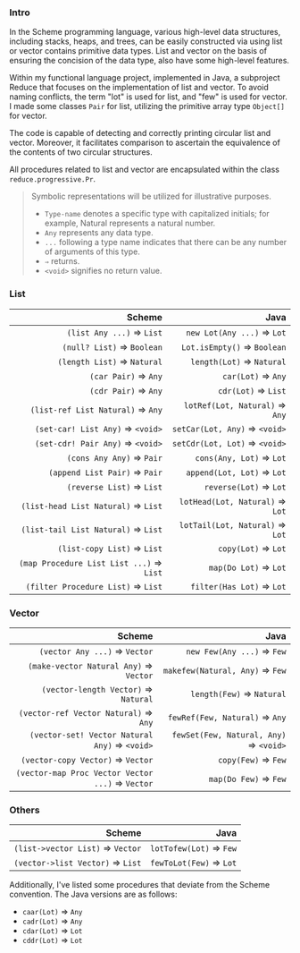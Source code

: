 ### Intro

In the Scheme programming language, various high-level data structures, including stacks, heaps, and
trees, can be easily constructed via using list or vector contains primitive data types. List and 
vector on the basis of ensuring the concision of the data type, also have some high-level features.

Within my functional language project, implemented in Java, a subproject Reduce that focuses on the
implementation of list and vector. To avoid naming conflicts, the term "lot" is used for list,
and "few" is used for vector. I made some classes `Pair` for list, utilizing the primitive
array type `Object[]` for vector. 

The code is capable of detecting and correctly printing circular list and vector. Moreover, it
facilitates comparison to ascertain the equivalence of the contents of two circular structures.

All procedures related to list and vector are encapsulated within the class `reduce.progressive.Pr`.

> Symbolic representations will be utilized for illustrative purposes.
> * `Type-name` denotes a specific type with capitalized initials; for example, Natural represents a
    natural number.
> * `Any` represents any data type.
> * `...` following a type name indicates that there can be any number of arguments of this type.
> * `⇒` returns.
> * `<void>` signifies no return value.

### List

|                                    Scheme |                            Java |
|------------------------------------------:|--------------------------------:|
|                 `(list Any ...)` ⇒ `List` |      `new Lot(Any ...)` ⇒ `Lot` |
|                `(null? List)` ⇒ `Boolean` |     `Lot.isEmpty()` ⇒ `Boolean` |
|               `(length List)` ⇒ `Natural` |       `length(Lot)` ⇒ `Natural` |
|                      `(car Pair)` ⇒ `Any` |              `car(Lot)` ⇒ `Any` |
|                      `(cdr Pair)` ⇒ `Any` |             `cdr(Lot)` ⇒ `List` |
|         `(list-ref List Natural)` ⇒ `Any` |  `lotRef(Lot, Natural)` ⇒ `Any` |
|          `(set-car! List Any)` ⇒ `<void>` |   `setCar(Lot, Any)` ⇒ `<void>` |
|          `(set-cdr! Pair Any)` ⇒ `<void>` |   `setCdr(Lot, Lot)` ⇒ `<void>` |
|                 `(cons Any Any)` ⇒ `Pair` |        `cons(Any, Lot)` ⇒ `Lot` |
|             `(append List Pair)` ⇒ `Pair` |      `append(Lot, Lot)` ⇒ `Lot` |
|                 `(reverse List)` ⇒ `List` |          `reverse(Lot)` ⇒ `Lot` |
|       `(list-head List Natural)` ⇒ `List` | `lotHead(Lot, Natural)` ⇒ `Lot` |
|       `(list-tail List Natural)` ⇒ `List` | `lotTail(Lot, Natural)` ⇒ `Lot` |
|               `(list-copy List)` ⇒ `List` |             `copy(Lot)` ⇒ `Lot` |
|  `(map Procedure List List ...)` ⇒ `List` |           `map(Do Lot)` ⇒ `Lot` |
|        `(filter Procedure List)` ⇒ `List` |       `filter(Has Lot)` ⇒ `Lot` |

### Vector

|                                            Scheme |                                   Java |
|--------------------------------------------------:|---------------------------------------:|
|                     `(vector Any ...)` ⇒ `Vector` |             `new Few(Any ...)` ⇒ `Few` |
|            `(make-vector Natural Any)` ⇒ `Vector` |        `makefew(Natural, Any)` ⇒ `Few` |
|              `(vector-length Vector)` ⇒ `Natural` |              `length(Few)` ⇒ `Natural` |
|             `(vector-ref Vector Natural)` ⇒ `Any` |         `fewRef(Few, Natural)` ⇒ `Any` |
|     `(vector-set! Vector Natural Any)` ⇒ `<void>` | `fewSet(Few, Natural, Any)` ⇒ `<void>` |
|                 `(vector-copy Vector)` ⇒ `Vector` |                    `copy(Few)` ⇒ `Few` |
|  `(vector-map Proc Vector Vector ...)` ⇒ `Vector` |                  `map(Do Few)` ⇒ `Few` |

### Others

|                            Scheme |                     Java |
|----------------------------------:|-------------------------:|
|  `(list->vector List)` ⇒ `Vector` |  `lotTofew(Lot)` ⇒ `Few` |
|  `(vector->list Vector)` ⇒ `List` |  `fewToLot(Few)` ⇒ `Lot` |

Additionally, I've listed some procedures that deviate from the Scheme convention. The Java versions
are as follows:

* `caar(Lot)` ⇒ `Any`
* `cadr(Lot)` ⇒ `Any`
* `cdar(Lot)` ⇒ `Lot`
* `cddr(Lot)` ⇒ `Lot`
